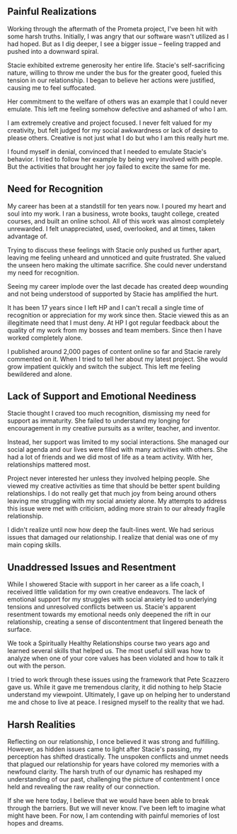 ## Painful Realizations

Working through the aftermath of the Prometa project, I've been hit with some harsh truths.
Initially, I was angry that our software wasn't utilized as I had hoped. But as I dig deeper, I see
a bigger issue – feeling trapped and pushed into a downward spiral. 

Stacie exhibited extreme generosity her entire life. 
Stacie's self-sacrificing nature, willing to throw me under the bus for the greater good, fueled
this tension in our relationship. I began to believe her actions were justified, causing me to feel
suffocated.

Her commitment to the welfare of others was an example that I could never emulate.  This left me
feeling somehow defective and ashamed of who I am.

I am extremely creative and project focused.  I never felt valued for my creativity, but felt 
judged for my social awkwardness or lack of desire to please others.  Creative is not just what
I do but who I am this really hurt me.

I found myself in denial, convinced that I needed to emulate Stacie's behavior. I tried to follow her 
example by being very involved with people. But the activities that brought her joy failed to 
excite the same for me.



## Need for Recognition

My career has been at a standstill for ten years now. I poured my heart and soul into my work.  I
ran a business, wrote books, taught college, created courses, and built an online school.  All of
this work was almost completely unrewarded. I felt unappreciated, used, overlooked, and at times,
taken advantage of. 

Trying to discuss these feelings with Stacie only pushed us further apart, leaving me feeling
unheard and unnoticed and quite frustrated.  She valued the unseen hero making the ultimate 
sacrifice.  She could never understand my need for recognition.

Seeing my career implode over the last decade has created deep wounding and not being understood
of supported by Stacie has amplified the hurt.

It has been 17 years since I left HP and I can't recall a single time of recognition or appreciation
for my work since then.  Stacie viewed this as an illegitimate need that I must deny.  At HP I got
regular feedback about the quality of my work from my bosses and team members.  Since then I have
worked completely alone.

I published around 2,000 pages of content online so far and Stacie rarely commented on it.  When I
tried to tell her about my latest project. She would grow impatient quickly and switch the
subject.  This left me feeling bewildered and alone.


## Lack of Support and Emotional Neediness

Stacie thought I craved too much recognition, dismissing my need for support as immaturity. She
failed to understand my longing for encouragement in my creative pursuits as a writer, teacher, and
inventor. 

Instead, her support was limited to my social interactions.  She managed our social agenda and our
lives were filled with many activities with others.  She had a lot of friends and we did most of 
life as a team activity.  With her, relationships mattered most.

Project never interested her unless they involved helping people.  She viewed my creative activities
as time that should be better spent building relationships.  I do not really get that much joy from
being around others leaving me struggling with my
social anxiety alone. My attempts to address this issue were met with criticism, adding more strain
to our already fragile relationship.

I didn't realize until now how deep the fault-lines went.  We had serious issues that damaged our
relationship.   I realize that denial was one of my main coping skills.


## Unaddressed Issues and Resentment

While I showered Stacie with support in her career as a life coach, I received little validation for
my own creative endeavors. The lack of emotional support for my struggles with social anxiety led
to underlying tensions and unresolved conflicts between us. Stacie's apparent resentment towards my
emotional needs only deepened the rift in our relationship, creating a sense of discontentment that
lingered beneath the surface.

We took a Spiritually Healthy Relationships course two years ago and learned several skills that
helped us.  The most useful skill was how to analyze when one of your core values has been violated
and how to talk it out with the person.

I tried to work through these issues using the framework that Pete Scazzero gave us.  While it gave
me tremendous clarity, it did nothing to help Stacie understand my viewpoint.  Ultimately, I gave
up on helping her to understand me and chose to live at peace.  I resigned myself to the reality
that we had.


## Harsh Realities

Reflecting on our relationship, I once believed it was strong and fulfilling. However, as hidden
issues came to light after Stacie's passing, my perception has shifted drastically. The unspoken
conflicts and unmet needs that plagued our relationship for years have colored my memories with a
newfound clarity. The harsh truth of our dynamic has reshaped my understanding of our past,
challenging the picture of contentment I once held and revealing the raw reality of our connection.

If she we here today, I believe that we would have been able to break through the barriers. But we
will never know.  I've been left to imagine what might have been.  For now, I am contending with 
painful memories of lost hopes and dreams.


